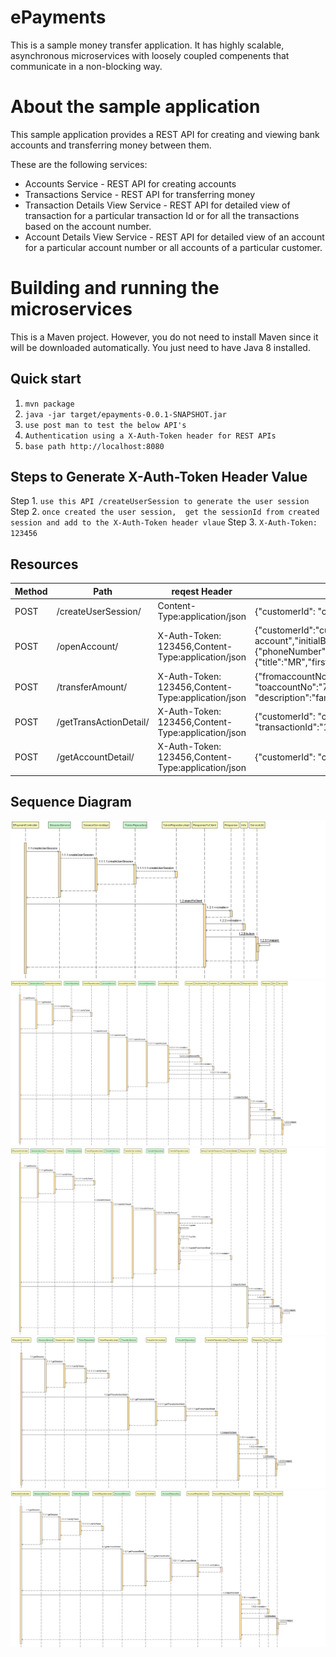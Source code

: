 # ePayments

   This is a sample money transfer application. It has highly scalable,
   asynchronous microservices with loosely coupled compenents that communicate in a non-blocking way.

# About the sample application
  This sample application provides a REST API for creating and viewing bank accounts and transferring money between them.

These are the following services: 

* Accounts Service - REST API for creating accounts
* Transactions Service - REST API for transferring money
* Transaction Details View Service - REST API for detailed view of transaction for a particular transaction Id or for all the transactions based on the account number.
* Account Details View Service - REST API for detailed view of an account for a particular account number or all accounts of a particular customer. 

# Building and running the microservices

This is a Maven project.
However, you do not need to install Maven since it will be downloaded automatically.
You just need to have Java 8 installed.

Quick start
-----------
1. `mvn package`
2. `java -jar target/epayments-0.0.1-SNAPSHOT.jar`
3. `use post man to test the below API's `
4. `Authentication using a X-Auth-Token header for REST APIs`
5. `base path http://localhost:8080`

Steps to Generate X-Auth-Token Header Value
--------------------------------------------
Step 1. `use this API /createUserSession to generate the user session`
Step 2. `once created the user session,  get the sessionId from created session and add to the X-Auth-Token header vlaue`
Step 3. `X-Auth-Token: 123456` 


## Resources

  Method  | Path                   |reqest Header                                      |     request payload                        
|-------- |----------------------- |---------------------------------------------------|------------------------------------------------------------------------------  |
| POST    | /createUserSession/    | Content-Type:application/json                     | {"customerId": "cust2","clientId":"client", "clientSecret":" hello world"} |                     
| POST    | /openAccount/          | X-Auth-Token: 123456,Content-Type:application/json| {"customerId":"cust2","description":"saving account","initialBalance":"500","currencyCode":"EURO","customerInfo":{"phoneNumber":"123456","passportNo":"12345","dateOfBirth":"10/10/1980","name":{"title":"MR","firstName":"Kalidass","lastName":"Mahalingam"}}}|                     
| POST    | /transferAmount/       | X-Auth-Token: 123456,Content-Type:application/json| {"fromaccountNo": "853156270064809678","sourceCurrencyCode":"EURO",  "toaccountNo":"7804361355257525673", "destinationCurrencyCode" :"EURO",   "description":"family expenses", "amount":"100"}|
| POST    | /getTransActionDetail/ | X-Auth-Token: 123456,Content-Type:application/json| {"customerId": "cust1","accountNo":"2697417013674780903", "transactionId":"1434501849526944895"}                           |
| POST    | /getAccountDetail/     | X-Auth-Token: 123456,Content-Type:application/json| {"customerId": "cust2","accountNo":"4325866734929543833"}                          |


## Sequence Diagram

![createUserSession](https://github.com/kalidassmk/ePayments/blob/master/design/createUserSession.png)
![openAccount](https://github.com/kalidassmk/ePayments/blob/master/design/openAccount.png)
![transferAmount](https://github.com/kalidassmk/ePayments/blob/master/design/transferAmount.png)
![getTransActionDetail](https://github.com/kalidassmk/ePayments/blob/master/design/getTransActionDetail.png)
![getAccountDetail](https://github.com/kalidassmk/ePayments/blob/master/design/getAccountDetail.png)



